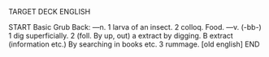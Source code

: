 TARGET DECK
ENGLISH

START
Basic
Grub
Back: —n. 1 larva of an insect. 2 colloq. Food. —v. (-bb-) 1 dig superficially. 2 (foll. By up, out) a extract by digging. B extract (information etc.) By searching in books etc. 3 rummage. [old english]
END
